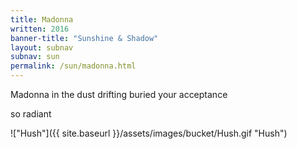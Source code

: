 ```yaml
---
title: Madonna
written: 2016
banner-title: "Sunshine & Shadow" 
layout: subnav
subnav: sun
permalink: /sun/madonna.html
---
```


<div class="poem">
Madonna in the dust  
drifting  
buried  
your acceptance  
 
so radiant
</div>

!["Hush"]({{ site.baseurl }}/assets/images/bucket/Hush.gif "Hush")
